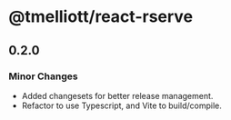 # @tmelliott/react-rserve

## 0.2.0

### Minor Changes

- Added changesets for better release management.
- Refactor to use Typescript, and Vite to build/compile.
